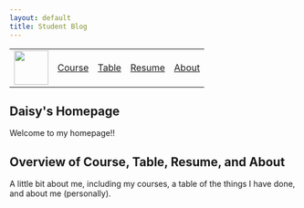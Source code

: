```yaml
---
layout: default
title: Student Blog
---
```


<table>
    <tr>
        <td><img src="{{site.baseurl}}/images/daisy.png" height="60" title="Frontend" alt=""></td>
        <td><a href="{{site.baseurl}}/home/course">Course</a></td>
        <td><a href="{{site.baseurl}}/home/table">Table</a></td>
        <td><a href="{{site.baseurl}}/home/resume">Resume</a></td>
        <td><a href="{{site.baseurl}}/home/about">About</a></td>
    </tr>
</table>

## Daisy's Homepage 
Welcome to my homepage!!

## Overview of Course, Table, Resume, and About
A little bit about me, including my courses, a table of the things I have done, and about me (personally).
